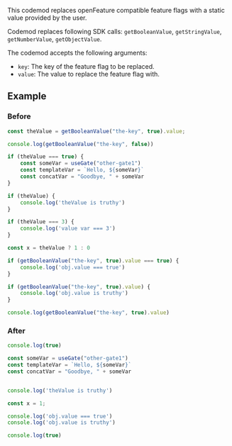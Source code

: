 This codemod replaces openFeature compatible feature flags with a static value provided by the user.

Codemod replaces following SDK calls: `getBooleanValue`, `getStringValue`, `getNumberValue`, `getObjectValue`.

The codemod accepts the following arguments:

- `key`: The key of the feature flag to be replaced.
- `value`: The value to replace the feature flag with.

## Example

### Before

```ts
const theValue = getBooleanValue("the-key", true).value;

console.log(getBooleanValue("the-key", false))

if (theValue === true) {
    const someVar = useGate("other-gate1")
    const templateVar = `Hello, ${someVar}`
    const concatVar = "Goodbye, " + someVar
}

if (theValue) {
    console.log('theValue is truthy')
}

if (theValue === 3) {
    console.log('value var === 3')
}

const x = theValue ? 1 : 0

if (getBooleanValue("the-key", true).value === true) {
    console.log('obj.value === true')
}

if (getBooleanValue("the-key", true).value) {
    console.log('obj.value is truthy')
}

console.log(getBooleanValue("the-key", true).value)
```

### After

```ts
console.log(true)

const someVar = useGate("other-gate1")
const templateVar = `Hello, ${someVar}`
const concatVar = "Goodbye, " + someVar


console.log('theValue is truthy')

const x = 1;

console.log('obj.value === true')
console.log('obj.value is truthy')

console.log(true)
```

